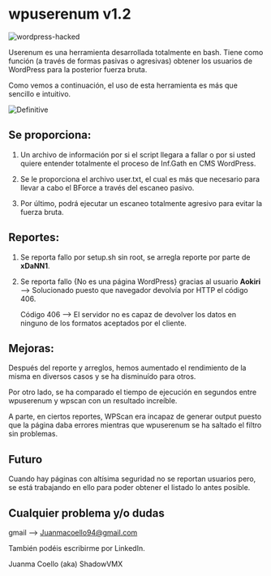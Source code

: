 # wpuserenum v1.2


![wordpress-hacked](https://user-images.githubusercontent.com/92258683/167696553-010ed3c2-d533-4979-91ee-0607e97320e0.jpg)


Userenum es una herramienta desarrollada totalmente en bash. Tiene como función (a través de formas pasivas o agresivas) obtener los usuarios de WordPress para la posterior fuerza bruta.



Como vemos a continuación, el uso de esta herramienta es más que sencillo e intuitivo.

![Definitive](https://user-images.githubusercontent.com/92258683/167695847-09be38f4-3b7b-4063-8709-55a9a05f04e3.jpg)

## Se proporciona:

  1. Un archivo de información por si el script llegara a fallar o por si usted quiere entender totalmente el proceso de Inf.Gath en CMS WordPress.
  
  2. Se le proporciona el archivo user.txt, el cual es más que necesario para llevar a cabo el BForce a través del escaneo pasivo.

  3. Por último, podrá ejecutar un escaneo totalmente agresivo para evitar la fuerza bruta.


## Reportes:
  1. Se reporta fallo por setup.sh sin root, se arregla reporte por parte de **xDaNN1**.
  
  2. Se reporta fallo {No es una página WordPress} gracias al usuario **Aokiri** --> Solucionado puesto que navegador devolvía por HTTP el código 406.
  
      Código 406 --> El servidor no es capaz de devolver los datos en ninguno de los formatos aceptados por el cliente.
      
 ## Mejoras:
  
  Después del reporte y arreglos, hemos aumentado el rendimiento de la misma en diversos casos y se ha disminuído para otros.
  
  Por otro lado, se ha comparado el tiempo de ejecución en segundos entre wpuserenum y wpscan con un resultado increíble.
  
  A parte, en ciertos reportes, WPScan era incapaz de generar output puesto que la página daba errores mientras que wpuserenum se ha saltado el filtro sin   problemas.
  
  ## Futuro
  
  Cuando hay páginas con altísima seguridad no se reportan usuarios pero, se está trabajando en ello para poder obtener el listado lo antes posible.


## Cualquier problema y/o dudas

gmail --> Juanmacoello94@gmail.com

También podéis escribirme por LinkedIn.


Juanma Coello (aka) ShadowVMX
